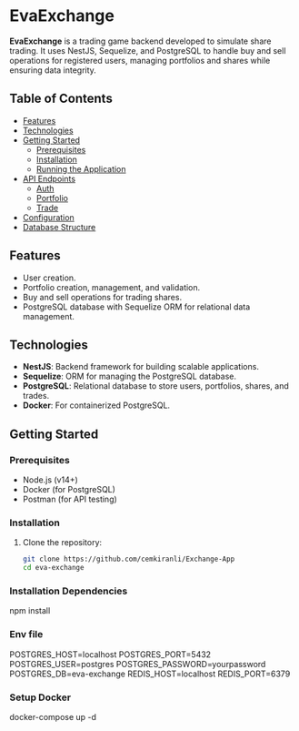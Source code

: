 # EvaExchange

**EvaExchange** is a trading game backend developed to simulate share trading. It uses NestJS, Sequelize, and PostgreSQL to handle buy and sell operations for registered users, managing portfolios and shares while ensuring data integrity.

## Table of Contents

- [Features](#features)
- [Technologies](#technologies)
- [Getting Started](#getting-started)
  - [Prerequisites](#prerequisites)
  - [Installation](#installation)
  - [Running the Application](#running-the-application)
- [API Endpoints](#api-endpoints)
  - [Auth](#auth)
  - [Portfolio](#portfolio)
  - [Trade](#trade)
- [Configuration](#configuration)
- [Database Structure](#database-structure)

## Features

- User creation.
- Portfolio creation, management, and validation.
- Buy and sell operations for trading shares.
- PostgreSQL database with Sequelize ORM for relational data management.

## Technologies

- **NestJS**: Backend framework for building scalable applications.
- **Sequelize**: ORM for managing the PostgreSQL database.
- **PostgreSQL**: Relational database to store users, portfolios, shares, and trades.
- **Docker**: For containerized PostgreSQL.

## Getting Started

### Prerequisites

- Node.js (v14+)
- Docker (for PostgreSQL)
- Postman (for API testing)

### Installation

1. Clone the repository:

   ```bash
   git clone https://github.com/cemkiranli/Exchange-App
   cd eva-exchange

### Installation Dependencies
  npm install

### Env file

POSTGRES_HOST=localhost
POSTGRES_PORT=5432
POSTGRES_USER=postgres
POSTGRES_PASSWORD=yourpassword
POSTGRES_DB=eva-exchange
REDIS_HOST=localhost
REDIS_PORT=6379

### Setup Docker

docker-compose up -d

